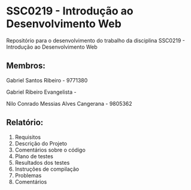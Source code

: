 # SSC0219 - Introdução ao Desenvolvimento Web
Repositório para o desenvolvimento do trabalho da disciplina SSC0219 - Introdução ao Desenvolvimento Web

## Membros:

Gabriel Santos Ribeiro - 9771380

Gabriel Ribeiro Evangelista -

Nilo Conrado Messias Alves Cangerana - 9805362

## Relatório:
1. Requisitos
2. Descrição do Projeto
3. Comentários sobre o código
4. Plano de testes
5. Resultados dos testes
6. Instruções de compilação
7. Problemas
8. Comentários
